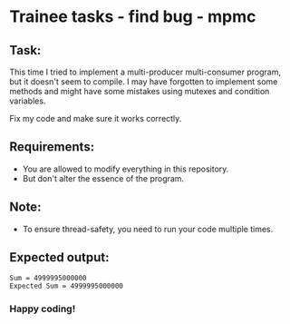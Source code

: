 # Trainee tasks - find bug - mpmc

## Task:
This time I tried to implement a multi-producer multi-consumer program, but 
it doesn't seem to compile. I may have forgotten to implement some methods and might
have some mistakes using mutexes and condition variables.

Fix my code and make sure it works correctly.

## Requirements:
- You are allowed to modify everything in this repository.
- But don't alter the essence of the program.

## Note:
- To ensure thread-safety, you need to run your code multiple times.

## Expected output:
```
Sum = 4999995000000
Expected Sum = 4999995000000
```

### Happy coding!
